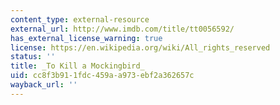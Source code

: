 ```yaml
---
content_type: external-resource
external_url: http://www.imdb.com/title/tt0056592/
has_external_license_warning: true
license: https://en.wikipedia.org/wiki/All_rights_reserved
status: ''
title: _To Kill a Mockingbird_
uid: cc8f3b91-1fdc-459a-a973-ebf2a362657c
wayback_url: ''
---
```

